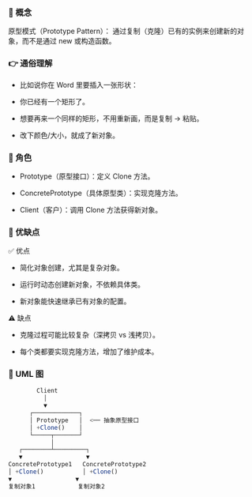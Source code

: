 ### 🔹 概念

原型模式（Prototype Pattern）：
通过复制（克隆）已有的实例来创建新的对象，而不是通过 new 或构造函数。

### 👉 通俗理解

* 比如说你在 Word 里要插入一张形状：

* 你已经有一个矩形了。

* 想要再来一个同样的矩形，不用重新画，而是复制 → 粘贴。

* 改下颜色/大小，就成了新对象。

### 🔹 角色

* Prototype（原型接口）：定义 Clone 方法。

* ConcretePrototype（具体原型类）：实现克隆方法。

* Client（客户）：调用 Clone 方法获得新对象。

### 🔹 优缺点

✅ 优点

* 简化对象创建，尤其是复杂对象。

* 运行时动态创建新对象，不依赖具体类。

* 新对象能快速继承已有对象的配置。

⚠️ 缺点

* 克隆过程可能比较复杂（深拷贝 vs 浅拷贝）。

* 每个类都要实现克隆方法，增加了维护成本。

### 🔹 UML 图

```javascript
        Client
          │
          ▼
      ┌─────────────┐
      │ Prototype   │  <── 抽象原型接口
      │ +Clone()    │
      └─────┬───────┘
            │
   ┌────────┴─────────┐
   ▼                  ▼
ConcretePrototype1   ConcretePrototype2
│ +Clone()           │ +Clone()
▼                  ▼
复制对象1            复制对象2

```